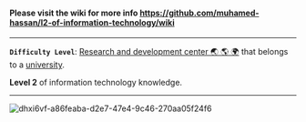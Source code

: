 #### Please visit the wiki for more info https://github.com/muhamed-hassan/l2-of-information-technology/wiki

***

**`Difficulty Level`**: [Research and development center 🌏 🌎 🌍](https://en.wikipedia.org/wiki/Research_and_development) that belongs to a [university](https://en.wikipedia.org/wiki/University).

**Level 2** of information technology knowledge.

***

![dhxi6vf-a86feaba-d2e7-47e4-9c46-270aa05f24f6](https://github.com/user-attachments/assets/50cd04a8-681f-4e74-b52f-c8d1e93d6f65)
